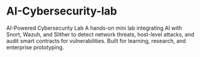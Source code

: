 # AI-Cybersecurity-lab
AI-Powered Cybersecurity Lab A hands-on mini lab integrating AI with Snort, Wazuh, and Slither to detect network threats, host-level attacks, and audit smart contracts for vulnerabilities. Built for learning, research, and enterprise prototyping.

